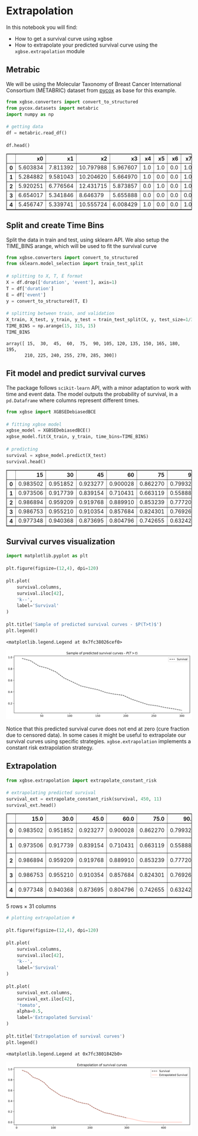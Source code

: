# Extrapolation

In this notebook you will find:
- How to get a survival curve using xgbse
- How to extrapolate your predicted survival curve using the `xgbse.extrapolation` module

## Metrabic

We will be using the Molecular Taxonomy of Breast Cancer International Consortium (METABRIC) dataset from [pycox](https://github.com/havakv/pycox#datasets) as base for this example.


```python
from xgbse.converters import convert_to_structured
from pycox.datasets import metabric
import numpy as np

# getting data
df = metabric.read_df()

df.head()
```




<div>
<style scoped>
    .dataframe tbody tr th:only-of-type {
        vertical-align: middle;
    }

    .dataframe tbody tr th {
        vertical-align: top;
    }

    .dataframe thead th {
        text-align: right;
    }
</style>
<table border="1" class="dataframe">
  <thead>
    <tr style="text-align: right;">
      <th></th>
      <th>x0</th>
      <th>x1</th>
      <th>x2</th>
      <th>x3</th>
      <th>x4</th>
      <th>x5</th>
      <th>x6</th>
      <th>x7</th>
      <th>x8</th>
      <th>duration</th>
      <th>event</th>
    </tr>
  </thead>
  <tbody>
    <tr>
      <th>0</th>
      <td>5.603834</td>
      <td>7.811392</td>
      <td>10.797988</td>
      <td>5.967607</td>
      <td>1.0</td>
      <td>1.0</td>
      <td>0.0</td>
      <td>1.0</td>
      <td>56.840000</td>
      <td>99.333336</td>
      <td>0</td>
    </tr>
    <tr>
      <th>1</th>
      <td>5.284882</td>
      <td>9.581043</td>
      <td>10.204620</td>
      <td>5.664970</td>
      <td>1.0</td>
      <td>0.0</td>
      <td>0.0</td>
      <td>1.0</td>
      <td>85.940002</td>
      <td>95.733330</td>
      <td>1</td>
    </tr>
    <tr>
      <th>2</th>
      <td>5.920251</td>
      <td>6.776564</td>
      <td>12.431715</td>
      <td>5.873857</td>
      <td>0.0</td>
      <td>1.0</td>
      <td>0.0</td>
      <td>1.0</td>
      <td>48.439999</td>
      <td>140.233337</td>
      <td>0</td>
    </tr>
    <tr>
      <th>3</th>
      <td>6.654017</td>
      <td>5.341846</td>
      <td>8.646379</td>
      <td>5.655888</td>
      <td>0.0</td>
      <td>0.0</td>
      <td>0.0</td>
      <td>0.0</td>
      <td>66.910004</td>
      <td>239.300003</td>
      <td>0</td>
    </tr>
    <tr>
      <th>4</th>
      <td>5.456747</td>
      <td>5.339741</td>
      <td>10.555724</td>
      <td>6.008429</td>
      <td>1.0</td>
      <td>0.0</td>
      <td>0.0</td>
      <td>1.0</td>
      <td>67.849998</td>
      <td>56.933334</td>
      <td>1</td>
    </tr>
  </tbody>
</table>
</div>



## Split and create Time Bins

Split the data in train and test, using sklearn API. We also setup the TIME_BINS arange, which will be used to fit the survival curve


```python
from xgbse.converters import convert_to_structured
from sklearn.model_selection import train_test_split

# splitting to X, T, E format
X = df.drop(['duration', 'event'], axis=1)
T = df['duration']
E = df['event']
y = convert_to_structured(T, E)

# splitting between train, and validation
X_train, X_test, y_train, y_test = train_test_split(X, y, test_size=1/3, random_state = 0)
TIME_BINS = np.arange(15, 315, 15)
TIME_BINS
```




    array([ 15,  30,  45,  60,  75,  90, 105, 120, 135, 150, 165, 180, 195,
           210, 225, 240, 255, 270, 285, 300])



## Fit model and predict survival curves

The package follows `scikit-learn` API, with a minor adaptation to work with time and event data. The model outputs the probability of survival, in a `pd.Dataframe` where columns represent different times.


```python
from xgbse import XGBSEDebiasedBCE

# fitting xgbse model
xgbse_model = XGBSEDebiasedBCE()
xgbse_model.fit(X_train, y_train, time_bins=TIME_BINS)

# predicting
survival = xgbse_model.predict(X_test)
survival.head()
```




<div>
<style scoped>
    .dataframe tbody tr th:only-of-type {
        vertical-align: middle;
    }

    .dataframe tbody tr th {
        vertical-align: top;
    }

    .dataframe thead th {
        text-align: right;
    }
</style>
<table border="1" class="dataframe">
  <thead>
    <tr style="text-align: right;">
      <th></th>
      <th>15</th>
      <th>30</th>
      <th>45</th>
      <th>60</th>
      <th>75</th>
      <th>90</th>
      <th>105</th>
      <th>120</th>
      <th>135</th>
      <th>150</th>
      <th>165</th>
      <th>180</th>
      <th>195</th>
      <th>210</th>
      <th>225</th>
      <th>240</th>
      <th>255</th>
      <th>270</th>
      <th>285</th>
      <th>300</th>
    </tr>
  </thead>
  <tbody>
    <tr>
      <th>0</th>
      <td>0.983502</td>
      <td>0.951852</td>
      <td>0.923277</td>
      <td>0.900028</td>
      <td>0.862270</td>
      <td>0.799324</td>
      <td>0.715860</td>
      <td>0.687257</td>
      <td>0.651314</td>
      <td>0.610916</td>
      <td>0.568001</td>
      <td>0.513172</td>
      <td>0.493194</td>
      <td>0.430701</td>
      <td>0.377675</td>
      <td>0.310496</td>
      <td>0.272169</td>
      <td>0.225599</td>
      <td>0.184878</td>
      <td>0.144089</td>
    </tr>
    <tr>
      <th>1</th>
      <td>0.973506</td>
      <td>0.917739</td>
      <td>0.839154</td>
      <td>0.710431</td>
      <td>0.663119</td>
      <td>0.558886</td>
      <td>0.495204</td>
      <td>0.364995</td>
      <td>0.311628</td>
      <td>0.299939</td>
      <td>0.226226</td>
      <td>0.191373</td>
      <td>0.171697</td>
      <td>0.144864</td>
      <td>0.112447</td>
      <td>0.089558</td>
      <td>0.081137</td>
      <td>0.057679</td>
      <td>0.048563</td>
      <td>0.035985</td>
    </tr>
    <tr>
      <th>2</th>
      <td>0.986894</td>
      <td>0.959209</td>
      <td>0.919768</td>
      <td>0.889910</td>
      <td>0.853239</td>
      <td>0.777208</td>
      <td>0.725381</td>
      <td>0.649177</td>
      <td>0.582569</td>
      <td>0.531787</td>
      <td>0.485275</td>
      <td>0.451667</td>
      <td>0.428899</td>
      <td>0.386413</td>
      <td>0.344369</td>
      <td>0.279685</td>
      <td>0.242064</td>
      <td>0.187967</td>
      <td>0.158121</td>
      <td>0.118562</td>
    </tr>
    <tr>
      <th>3</th>
      <td>0.986753</td>
      <td>0.955210</td>
      <td>0.910354</td>
      <td>0.857684</td>
      <td>0.824301</td>
      <td>0.769262</td>
      <td>0.665805</td>
      <td>0.624934</td>
      <td>0.583592</td>
      <td>0.537261</td>
      <td>0.493957</td>
      <td>0.443193</td>
      <td>0.416702</td>
      <td>0.376552</td>
      <td>0.308947</td>
      <td>0.237033</td>
      <td>0.177140</td>
      <td>0.141838</td>
      <td>0.117917</td>
      <td>0.088937</td>
    </tr>
    <tr>
      <th>4</th>
      <td>0.977348</td>
      <td>0.940368</td>
      <td>0.873695</td>
      <td>0.804796</td>
      <td>0.742655</td>
      <td>0.632426</td>
      <td>0.556008</td>
      <td>0.521490</td>
      <td>0.493577</td>
      <td>0.458477</td>
      <td>0.416363</td>
      <td>0.391099</td>
      <td>0.364431</td>
      <td>0.291472</td>
      <td>0.223758</td>
      <td>0.190398</td>
      <td>0.165911</td>
      <td>0.120061</td>
      <td>0.095512</td>
      <td>0.069566</td>
    </tr>
  </tbody>
</table>
</div>



## Survival curves visualization


```python
import matplotlib.pyplot as plt

plt.figure(figsize=(12,4), dpi=120)

plt.plot(
    survival.columns,
    survival.iloc[42],
    'k--',
    label='Survival'
)

plt.title('Sample of predicted survival curves - $P(T>t)$')
plt.legend()
```




    <matplotlib.legend.Legend at 0x7fc38026cef0>





![svg](./img/output_8_1.svg)



Notice that this predicted survival curve does not end at zero (cure fraction due to censored data). In some cases it might be useful to extrapolate our survival curves using specific strategies. `xgbse.extrapolation` implements a constant risk extrapolation strategy.

## Extrapolation


```python
from xgbse.extrapolation import extrapolate_constant_risk

# extrapolating predicted survival
survival_ext = extrapolate_constant_risk(survival, 450, 11)
survival_ext.head()
```




<div>
<style scoped>
    .dataframe tbody tr th:only-of-type {
        vertical-align: middle;
    }

    .dataframe tbody tr th {
        vertical-align: top;
    }

    .dataframe thead th {
        text-align: right;
    }
</style>
<table border="1" class="dataframe">
  <thead>
    <tr style="text-align: right;">
      <th></th>
      <th>15.0</th>
      <th>30.0</th>
      <th>45.0</th>
      <th>60.0</th>
      <th>75.0</th>
      <th>90.0</th>
      <th>105.0</th>
      <th>120.0</th>
      <th>135.0</th>
      <th>150.0</th>
      <th>...</th>
      <th>315.0</th>
      <th>330.0</th>
      <th>345.0</th>
      <th>360.0</th>
      <th>375.0</th>
      <th>390.0</th>
      <th>405.0</th>
      <th>420.0</th>
      <th>435.0</th>
      <th>450.0</th>
    </tr>
  </thead>
  <tbody>
    <tr>
      <th>0</th>
      <td>0.983502</td>
      <td>0.951852</td>
      <td>0.923277</td>
      <td>0.900028</td>
      <td>0.862270</td>
      <td>0.799324</td>
      <td>0.715860</td>
      <td>0.687257</td>
      <td>0.651314</td>
      <td>0.610916</td>
      <td>...</td>
      <td>0.112299</td>
      <td>0.068213</td>
      <td>0.032292</td>
      <td>0.011915</td>
      <td>0.003426</td>
      <td>0.000768</td>
      <td>0.000134</td>
      <td>1.825794e-05</td>
      <td>1.937124e-06</td>
      <td>1.601799e-07</td>
    </tr>
    <tr>
      <th>1</th>
      <td>0.973506</td>
      <td>0.917739</td>
      <td>0.839154</td>
      <td>0.710431</td>
      <td>0.663119</td>
      <td>0.558886</td>
      <td>0.495204</td>
      <td>0.364995</td>
      <td>0.311628</td>
      <td>0.299939</td>
      <td>...</td>
      <td>0.026665</td>
      <td>0.014641</td>
      <td>0.005957</td>
      <td>0.001796</td>
      <td>0.000401</td>
      <td>0.000066</td>
      <td>0.000008</td>
      <td>7.404100e-07</td>
      <td>4.986652e-08</td>
      <td>2.488634e-09</td>
    </tr>
    <tr>
      <th>2</th>
      <td>0.986894</td>
      <td>0.959209</td>
      <td>0.919768</td>
      <td>0.889910</td>
      <td>0.853239</td>
      <td>0.777208</td>
      <td>0.725381</td>
      <td>0.649177</td>
      <td>0.582569</td>
      <td>0.531787</td>
      <td>...</td>
      <td>0.088900</td>
      <td>0.049982</td>
      <td>0.021071</td>
      <td>0.006660</td>
      <td>0.001579</td>
      <td>0.000281</td>
      <td>0.000037</td>
      <td>3.735612e-06</td>
      <td>2.798762e-07</td>
      <td>1.572266e-08</td>
    </tr>
    <tr>
      <th>3</th>
      <td>0.986753</td>
      <td>0.955210</td>
      <td>0.910354</td>
      <td>0.857684</td>
      <td>0.824301</td>
      <td>0.769262</td>
      <td>0.665805</td>
      <td>0.624934</td>
      <td>0.583592</td>
      <td>0.537261</td>
      <td>...</td>
      <td>0.067080</td>
      <td>0.038160</td>
      <td>0.016373</td>
      <td>0.005299</td>
      <td>0.001293</td>
      <td>0.000238</td>
      <td>0.000033</td>
      <td>3.462388e-06</td>
      <td>2.734946e-07</td>
      <td>1.629408e-08</td>
    </tr>
    <tr>
      <th>4</th>
      <td>0.977348</td>
      <td>0.940368</td>
      <td>0.873695</td>
      <td>0.804796</td>
      <td>0.742655</td>
      <td>0.632426</td>
      <td>0.556008</td>
      <td>0.521490</td>
      <td>0.493577</td>
      <td>0.458477</td>
      <td>...</td>
      <td>0.050668</td>
      <td>0.026879</td>
      <td>0.010385</td>
      <td>0.002923</td>
      <td>0.000599</td>
      <td>0.000089</td>
      <td>0.000010</td>
      <td>7.701555e-07</td>
      <td>4.442463e-08</td>
      <td>1.866412e-09</td>
    </tr>
  </tbody>
</table>
<p>5 rows × 31 columns</p>
</div>




```python
# plotting extrapolation #

plt.figure(figsize=(12,4), dpi=120)

plt.plot(
    survival.columns,
    survival.iloc[42],
    'k--',
    label='Survival'
)

plt.plot(
    survival_ext.columns,
    survival_ext.iloc[42],
    'tomato',
    alpha=0.5,
    label='Extrapolated Survival'
)

plt.title('Extrapolation of survival curves')
plt.legend()
```




    <matplotlib.legend.Legend at 0x7fc3801842b0>





![svg](./img/output_12_1.svg)
